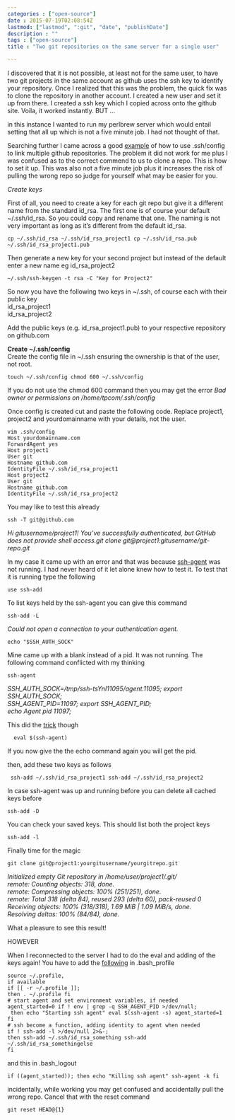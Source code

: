 ```yaml
---
categories : ["open-source"]
date : 2015-07-19T02:08:54Z
lastmod: ["lastmod", ":git", "date", "publishDate"]
description : ""
tags : ["open-source"]
title : "Two git repositories on the same server for a single user"

---
```



I discovered that it is not possible, at least not for the same user, to have two git projects in the same account as github uses the ssh key to identify your repository. Once I realized that this was the problem, the quick fix was to clone the repository in another account. I created a new user and set it up from there. I created a ssh key which I copied across onto the github site. Voila, it worked instantly. BUT …

in this instance I wanted to run my perlbrew server which would entail setting that all up which is not a five minute job. I had not thought of that.

Searching further I came across a good [example](http://nerderati.com/2011/03/17/simplify-your-life-with-an-ssh-config-file/) of how to use .ssh/config to link multiple github repositories. The problem it did not work for me plus I was confused as to the correct commend to us to clone a repo. This is how to set it up. This was also not a five minute job plus it increases the risk of pulling the wrong repo so judge for yourself what may be easier for you.

*Create keys*  
  
 First of all, you need to create a key for each git repo but give it a different name from the standard id_rsa. The first one is of course your default ~/.ssh/id_rsa. So you could copy and rename that one. The naming is not very important as long as it’s different from the default id_rsa.

    cp ~/.ssh/id_rsa ~/.ssh/id_rsa_project1 cp ~/.ssh/id_rsa.pub ~/.ssh/id_rsa_project1.pub

Then generate a new key for your second project but instead of the default enter a new name eg id_rsa_project2

    ~/.ssh/ssh-keygen -t rsa -C "Key for Project2"

So now you have the following two keys in ~/.ssh, of course each with their public key  
 id_rsa_project1  
 id_rsa_project2

Add the public keys (e.g. id_rsa_project1.pub) to your respective repository on github.com

**Create ~/.ssh/config**  
 Create the config file in ~/.ssh ensuring the ownership is that of the user, not root.

    touch ~/.ssh/config chmod 600 ~/.ssh/config

If you do not use the chmod 600 command then you may get the error *Bad owner or permissions on /home/tpcom/.ssh/config*

Once config is created cut and paste the following code. Replace project1, project2 and yourdomainname with your details, not the user.

    vim .ssh/config 
    Host yourdomainname.com 
    ForwardAgent yes 
    Host project1 
    User git 
    Hostname github.com 
    IdentityFile ~/.ssh/id_rsa_project1 
    Host project2 
    User git 
    Hostname github.com 
    IdentityFile ~/.ssh/id_rsa_project2

You may like to test this already

    ssh -T git@github.com

*Hi gitusername/project1! You’ve successfully authenticated, but GitHub does not provide shell access.git clone git@project1:gitusername/git-repo.git*

In my case it came up with an error and that was because [ssh-agent](https://developer.github.com/guides/using-ssh-agent-forwarding/) was not running. I had never heard of it let alone knew how to test it. To test that it is running type the following

    use ssh-add
  
 To list keys held by the ssh-agent you can give this command

    ssh-add -L

*Could not open a connection to your authentication agent.*

    echo "$SSH_AUTH_SOCK"

Mine came up with a blank instead of a pid. It was not running. The following command conflicted with my thinking

    ssh-agent

*SSH_AUTH_SOCK=/tmp/ssh-tsYnI11095/agent.11095; export SSH_AUTH_SOCK;  
 SSH_AGENT_PID=11097; export SSH_AGENT_PID;  
 echo Agent pid 11097;*

This did the [trick](https://coderwall.com/p/rdi_wq/fix-could-not-open-a-connection-to-your-authentication-agent-when-using-ssh-add) though

      eval $(ssh-agent)

If you now give the the echo command again you will get the pid.

then, add these two keys as follows

     ssh-add ~/.ssh/id_rsa_project1 ssh-add ~/.ssh/id_rsa_project2

In case ssh-agent was up and running before you can delete all cached keys before

    ssh-add -D

You can check your saved keys. This should list both the project keys

    ssh-add -l

Finally time for the magic

    git clone git@project1:yourgitusername/yourgitrepo.git

*Initialized empty Git repository in /home/user/project1/.git/  
 remote: Counting objects: 318, done.  
 remote: Compressing objects: 100% (251/251), done.  
 remote: Total 318 (delta 84), reused 293 (delta 60), pack-reused 0  
 Receiving objects: 100% (318/318), 1.69 MiB | 1.09 MiB/s, done.  
 Resolving deltas: 100% (84/84), done.*

What a pleasure to see this result!

HOWEVER

When I reconnected to the server I had to do the eval and adding of the keys again! You have to add the [following](http://askubuntu.com/questions/36255/why-wont-ssh-agent-save-my-unencrypted-key-for-later-use) in .bash_profile

    source ~/.profile, 
    if available 
    if [[ -r ~/.profile ]]; 
    then . ~/.profile fi 
    # start agent and set environment variables, if needed     
    agent_started=0 if ! env | grep -q SSH_AGENT_PID >/dev/null; 
     then echo "Starting ssh agent" eval $(ssh-agent -s) agent_started=1 fi 
    # ssh become a function, adding identity to agent when needed 
    if ! ssh-add -l >/dev/null 2>&-; 
    then ssh-add ~/.ssh/id_rsa_something ssh-add ~/.ssh/id_rsa_somethingelse 
    fi

and this in .bash_logout

    if ((agent_started)); then echo "Killing ssh agent" ssh-agent -k fi

incidentally, while working you may get confused and accidentally pull the wrong repo. Cancel that with the reset command

    git reset HEAD@{1}

